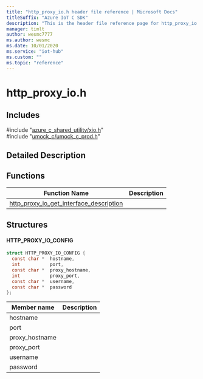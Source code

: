 ```yaml
---                             
title: "http_proxy_io.h header file reference | Microsoft Docs" 
titleSuffix: "Azure IoT C SDK"            
description: "This is the header file reference page for http_proxy_io.h in the Azure IoT C SDK. This SDK is used with Azure IoT Hub and Azure IoT Hub Device Provisioning Service"            
manager: timlt                 
author: wesmc7777              
ms.author: wesmc               
ms.date: 10/01/2020                    
ms.service: "iot-hub"             
ms.custom: ""                
ms.topic: "reference"        
---                            
```


# http_proxy_io.h 

## Includes

\#include "[azure_c_shared_utility/xio.h](xio-h.md)"  
\#include "[umock_c/umock_c_prod.h](umock-c-prod-h.md)"  

## Detailed Description

## Functions

Function Name                  | Description                                
--------------------------------|---------------------------------------------
[http_proxy_io_get_interface_description](./http-proxy-io-h/http-proxy-io-get-interface-description.md)            | 

## Structures

#### HTTP_PROXY_IO_CONFIG

```C
struct HTTP_PROXY_IO_CONFIG {
  const char *  hostname,
  int           port,
  const char *  proxy_hostname,
  int           proxy_port,
  const char *  username,
  const char *  password
};
```
Member name                 | Description                                
----------------------------|----------------
 hostname            | 
 port            | 
 proxy_hostname            | 
 proxy_port            | 
 username            | 
 password            | 

